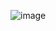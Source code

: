 ![image](https://github.com/drshahizan/software-engineering/assets/129279940/3c9abd89-b00b-4432-b418-0632404a107b)


